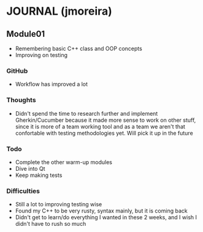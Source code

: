 # JOURNAL (jmoreira)
## Module01
- Remembering basic C++ class   and OOP concepts
- Improving on testing
### GitHub
- Workflow has improved a lot
### Thoughts
- Didn't spend the time to research further and implement Gherkin/Cucumber because it made more sense to work on other stuff, since it is more of a team working tool and as a team we aren't that confortable with testing methodologies yet. Will pick it up in the future
### Todo
- Complete the other warm-up modules
- Dive into Qt
- Keep making tests
### Difficulties
- Still a lot to improving testing wise
- Found my C++ to be very rusty, syntax mainly, but it is coming back
- Didn't get to learn/do everything I wanted in these 2 weeks, and I wish I didn't have to rush so much
